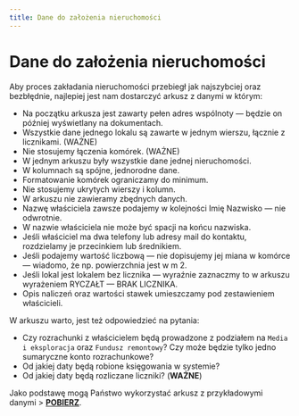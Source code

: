 ```yaml
---
title: Dane do założenia nieruchomości
---
```


# Dane do założenia nieruchomości

Aby proces zakładania nieruchomości przebiegł jak najszybciej oraz bezbłędnie, najlepiej jest nam dostarczyć arkusz z danymi w którym:

- Na początku arkusza jest zawarty pełen adres wspólnoty — będzie on później wyświetlany na dokumentach.
- Wszystkie dane jednego lokalu są zawarte w jednym wierszu, łącznie z licznikami. (WAŻNE)
- Nie stosujemy łączenia komórek. (WAŻNE)
- W jednym arkuszu były wszystkie dane jednej nieruchomości.
- W kolumnach są spójne, jednorodne dane.
- Formatowanie komórek ograniczamy do minimum.
- Nie stosujemy ukrytych wierszy i kolumn.
- W arkuszu nie zawieramy zbędnych danych.
- Nazwę właściciela zawsze podajemy w kolejności Imię Nazwisko — nie odwrotnie.
- W nazwie właściciela nie może być spacji na końcu nazwiska.
- Jeśli właściciel ma dwa telefony lub adresy mail do kontaktu, rozdzielamy je przecinkiem lub średnikiem.
- Jeśli podajemy wartość liczbową — nie dopisujemy jej miana w komórce — wiadomo, że np. powierzchnia jest w m 2.
- Jeśli lokal jest lokalem bez licznika — wyraźnie zaznaczmy to w arkuszu wyrażeniem RYCZAŁT — BRAK LICZNIKA.
- Opis naliczeń oraz wartości stawek umieszczamy pod zestawieniem właścicieli.

W arkuszu warto, jest też odpowiedzieć na pytania:

- Czy rozrachunki z właścicielem będą prowadzone z podziałem na `Media i eksploracja` oraz `Fundusz remontowy`? Czy może będzie tylko jedno sumaryczne konto rozrachunkowe?
- Od jakiej daty będą robione księgowania w systemie?
- Od jakiej daty będą rozliczane liczniki? (**WAŻNE**)

Jako podstawę mogą Państwo wykorzystać arkusz z przykładowymi danymi > **[POBIERZ](danenieruchomosci.xls)**.